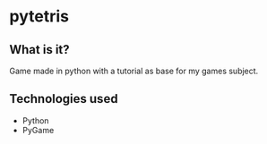 # pytetris

## What is it?

Game made in python with a tutorial as base for my games subject.

## Technologies used

- Python
- PyGame